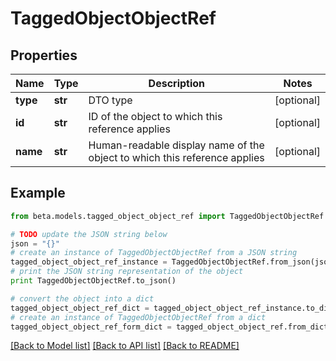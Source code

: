 # TaggedObjectObjectRef


## Properties
Name | Type | Description | Notes
------------ | ------------- | ------------- | -------------
**type** | **str** | DTO type | [optional] 
**id** | **str** | ID of the object to which this reference applies | [optional] 
**name** | **str** | Human-readable display name of the object to which this reference applies | [optional] 

## Example

```python
from beta.models.tagged_object_object_ref import TaggedObjectObjectRef

# TODO update the JSON string below
json = "{}"
# create an instance of TaggedObjectObjectRef from a JSON string
tagged_object_object_ref_instance = TaggedObjectObjectRef.from_json(json)
# print the JSON string representation of the object
print TaggedObjectObjectRef.to_json()

# convert the object into a dict
tagged_object_object_ref_dict = tagged_object_object_ref_instance.to_dict()
# create an instance of TaggedObjectObjectRef from a dict
tagged_object_object_ref_form_dict = tagged_object_object_ref.from_dict(tagged_object_object_ref_dict)
```
[[Back to Model list]](../README.md#documentation-for-models) [[Back to API list]](../README.md#documentation-for-api-endpoints) [[Back to README]](../README.md)


